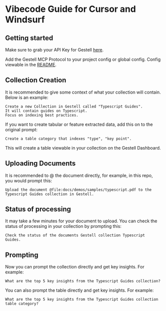 # Vibecode Guide for Cursor and Windsurf

## Getting started

Make sure to grab your API Key for Gestell [here](https://platform.gestell.ai).

Add the Gestell MCP Protocol to your project config or global config. Config viewable in the [README](../README.md).

## Collection Creation

It is recommended to give some context of what your collection will contain. Below is an example:

```text
Create a new Collection in Gestell called "Typescript Guides".
It will contain guides on Typescript.
Focus on indexing best practices.
```

If you want to create tabular or feature extracted data, add this on to the original prompt:

```text
Create a table category that indexes "type", "key point".
```

This will create a table viewable in your collection on the Gestell Dashboard.

## Uploading Documents

It is recommended to @ the document directly, for example, in this repo, you would prompt this:

```text
Upload the document @file:docs/demos/samples/typescript.pdf to the Typescript Guides collection in Gestell.
```

## Status of processing

It may take a few minutes for your document to upload. You can check the status of processing in your collection by prompting this:

```text
Check the status of the documents Gestell collection Typescript Guides.
```

## Prompting

Now you can prompt the collection directly and get key insights. For example:

```text
What are the top 5 key insights from the Typescript Guides collection?
```

You can also prompt the table directly and get key insights. For example:

```text
What are the top 5 key insights from the Typescript Guides collection table category?
```
